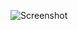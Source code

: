 ![Screenshot](https://raw.githubusercontent.com/Cryakl/Ultimate-RAT-Collection/refs/heads/main/LostDoor/Lost%20Door%20v1.0/Screenshot.png)

